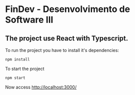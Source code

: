 # FinDev - Desenvolvimento de Software III

## The project use React with Typescript.

To run the project you have to install it's dependencies:
```
npm install
```
To start the project
```
npm start
```
Now access [http://localhost:3000/](http://localhost:3000/)
